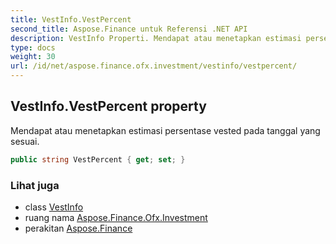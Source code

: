 ```yaml
---
title: VestInfo.VestPercent
second_title: Aspose.Finance untuk Referensi .NET API
description: VestInfo Properti. Mendapat atau menetapkan estimasi persentase vested pada tanggal yang sesuai.
type: docs
weight: 30
url: /id/net/aspose.finance.ofx.investment/vestinfo/vestpercent/
---
```

## VestInfo.VestPercent property

Mendapat atau menetapkan estimasi persentase vested pada tanggal yang sesuai.

```csharp
public string VestPercent { get; set; }
```

### Lihat juga

* class [VestInfo](../)
* ruang nama [Aspose.Finance.Ofx.Investment](../../vestinfo/)
* perakitan [Aspose.Finance](../../../)


